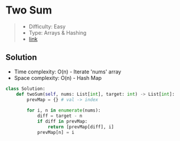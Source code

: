 # Two Sum

> - Difficulty: Easy
> - Type: Arrays & Hashing
> - [link](https://https://leetcode.com/problems/two-sum/)

## Solution
- Time complexity: O(n) - Iterate 'nums' array
- Space complexity: O(n) - Hash Map

```python
class Solution:
    def twoSum(self, nums: List[int], target: int) -> List[int]:
        prevMap = {} # val -> index
        
        for i, n in enumerate(nums):
            diff = target - n
            if diff in prevMap:
                return [prevMap[diff], i]
            prevMap[n] = i
```